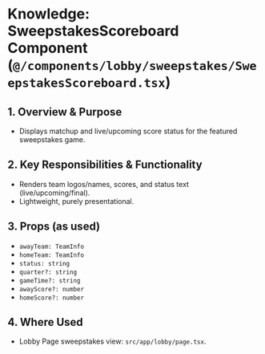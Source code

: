 # Knowledge: SweepstakesScoreboard Component (`@/components/lobby/sweepstakes/SweepstakesScoreboard.tsx`)

## 1. Overview & Purpose
- Displays matchup and live/upcoming score status for the featured sweepstakes game.

## 2. Key Responsibilities & Functionality
- Renders team logos/names, scores, and status text (live/upcoming/final).
- Lightweight, purely presentational.

## 3. Props (as used)
- `awayTeam: TeamInfo`
- `homeTeam: TeamInfo`
- `status: string`
- `quarter?: string`
- `gameTime?: string`
- `awayScore?: number`
- `homeScore?: number`

## 4. Where Used
- Lobby Page sweepstakes view: `src/app/lobby/page.tsx`. 